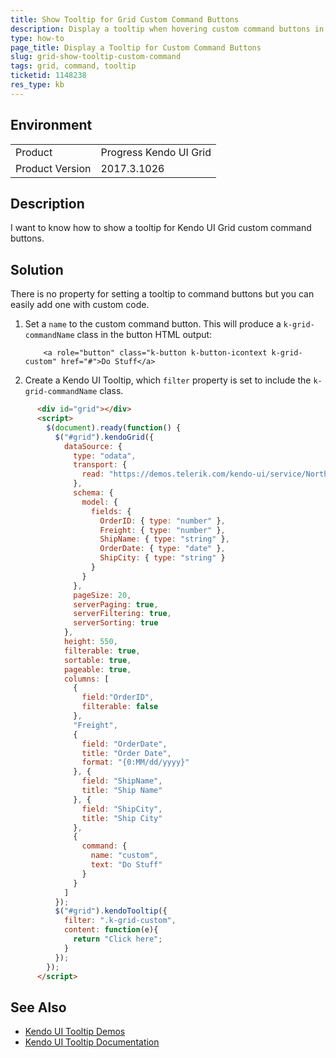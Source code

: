 ```yaml
---
title: Show Tooltip for Grid Custom Command Buttons
description: Display a tooltip when hovering custom command buttons in the Grid | Kendo UI Grid
type: how-to
page_title: Display a Tooltip for Custom Command Buttons
slug: grid-show-tooltip-custom-command
tags: grid, command, tooltip
ticketid: 1148238
res_type: kb
---
```


## Environment
<table>
	<tr>
		<td>Product</td>
		<td>Progress Kendo UI Grid</td>
	</tr>
	<tr>
		<td>Product Version</td>
		<td>2017.3.1026</td>
	</tr>
</table>


## Description
I want to know how to show a tooltip for Kendo UI Grid custom command buttons.

## Solution
There is no property for setting a tooltip to command buttons but you can easily add one with custom code. 

1. Set a `name` to the custom command button. This will produce a `k-grid-commandName` class in the button HTML output:
	
	```
	    <a role="button" class="k-button k-button-icontext k-grid-custom" href="#">Do Stuff</a>
	```
1. Create a Kendo UI Tooltip, which `filter` property is set to include the `k-grid-commandName` class. 

```html
      <div id="grid"></div>
      <script>
        $(document).ready(function() {
          $("#grid").kendoGrid({
            dataSource: {
              type: "odata",
              transport: {
                read: "https://demos.telerik.com/kendo-ui/service/Northwind.svc/Orders"
              },
              schema: {
                model: {
                  fields: {
                    OrderID: { type: "number" },
                    Freight: { type: "number" },
                    ShipName: { type: "string" },
                    OrderDate: { type: "date" },
                    ShipCity: { type: "string" }
                  }
                }
              },
              pageSize: 20,
              serverPaging: true,
              serverFiltering: true,
              serverSorting: true
            },
            height: 550,
            filterable: true,
            sortable: true,
            pageable: true,
            columns: [
              {
                field:"OrderID",
                filterable: false
              },
              "Freight",
              {
                field: "OrderDate",
                title: "Order Date",
                format: "{0:MM/dd/yyyy}"
              }, {
                field: "ShipName",
                title: "Ship Name"
              }, {
                field: "ShipCity",
                title: "Ship City"
              },
              {
                command: {
                  name: "custom",
                  text: "Do Stuff"
                }
              }
            ]
          });
          $("#grid").kendoTooltip({
            filter: ".k-grid-custom",
            content: function(e){
              return "Click here";
            }
          });
        });
      </script>
```

## See Also

* [Kendo UI Tooltip Demos](https://demos.telerik.com/kendo-ui/tooltip/index)
* [Kendo UI Tooltip Documentation](/controls/layout/tooltip/overview)
